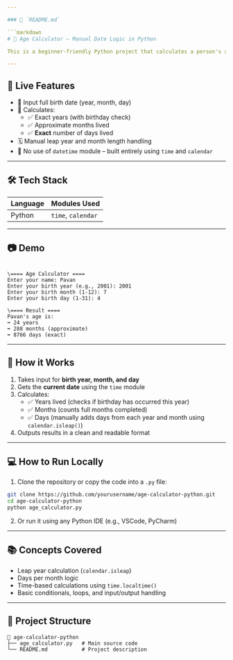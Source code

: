 ```yaml
---

### 📄 `README.md`

```markdown
# 🧮 Age Calculator – Manual Date Logic in Python

This is a beginner-friendly Python project that calculates a person's age in **years**, **months**, and **exact number of days**, based on their full date of birth. Unlike typical implementations, this project **manually computes** leap years, days in each month, and date differences **without using `datetime`** — making it ideal for learning date logic and condition handling in Python.

---
```


## 🚀 Live Features

- 📅 Input full birth date (year, month, day)
- 🧠 Calculates:
  - ✅ Exact years (with birthday check)
  - ✅ Approximate months lived
  - ✅ **Exact** number of days lived
- 🗓️ Manual leap year and month length handling
- 🧩 No use of `datetime` module – built entirely using `time` and `calendar`

---

## 🛠 Tech Stack

| Language | Modules Used        |
|----------|---------------------|
| Python   | `time`, `calendar`  |

---

## 📷 Demo

```

\==== Age Calculator ====
Enter your name: Pavan
Enter your birth year (e.g., 2001): 2001
Enter your birth month (1-12): 7
Enter your birth day (1-31): 4

\==== Result ====
Pavan's age is:
➡️ 24 years
➡️ 288 months (approximate)
➡️ 8766 days (exact)

````

---

## 🧠 How it Works

1. Takes input for **birth year, month, and day**
2. Gets the **current date** using the `time` module
3. Calculates:
   - ✅ Years lived (checks if birthday has occurred this year)
   - ✅ Months (counts full months completed)
   - ✅ Days (manually adds days from each year and month using `calendar.isleap()`)
4. Outputs results in a clean and readable format

---

## 💻 How to Run Locally

1. Clone the repository or copy the code into a `.py` file:

```bash
git clone https://github.com/yourusername/age-calculator-python.git
cd age-calculator-python
python age_calculator.py
````

2. Or run it using any Python IDE (e.g., VSCode, PyCharm)

---

## 📚 Concepts Covered

* Leap year calculation (`calendar.isleap`)
* Days per month logic
* Time-based calculations using `time.localtime()`
* Basic conditionals, loops, and input/output handling

---

## 📁 Project Structure

```
📁 age-calculator-python
├── age_calculator.py   # Main source code
└── README.md           # Project description
```
